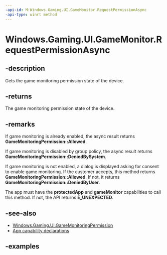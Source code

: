 ```yaml
---
-api-id: M:Windows.Gaming.UI.GameMonitor.RequestPermissionAsync
-api-type: winrt method
---
```


<!-- Method syntax.
public IAsyncOperation<GameMonitoringPermission> GameMonitor.RequestPermissionAsync()
-->

# Windows.Gaming.UI.GameMonitor.RequestPermissionAsync

## -description

Gets the game monitoring permission state of the device.

## -returns

The game monitoring permission state of the device.

## -remarks

If game monitoring is already enabled, the async result returns **GameMonitoringPermission::Allowed**.

If game monitoring is disabled by group policy, the async result returns **GameMonitoringPermission::DeniedBySystem**.

If game monitoring is not enabled, a dialog is displayed asking for consent to enable game monitoring. If the customer accepts, this method returns **GameMonitoringPermission::Allowed**. If not, it returns **GameMonitoringPermission::DeniedByUser**.

The app must have the **protectedApp** and **gameMonitor** capabilities to call this method.  If not, the API returns **E_UNEXPECTED**.

## -see-also

* [Windows.Gaming.UI.GameMonitoringPermission](gamemonitoringpermission.md)
* [App capability declarations](https://docs.microsoft.com/windows/uwp/packaging/app-capability-declarations)

## -examples

